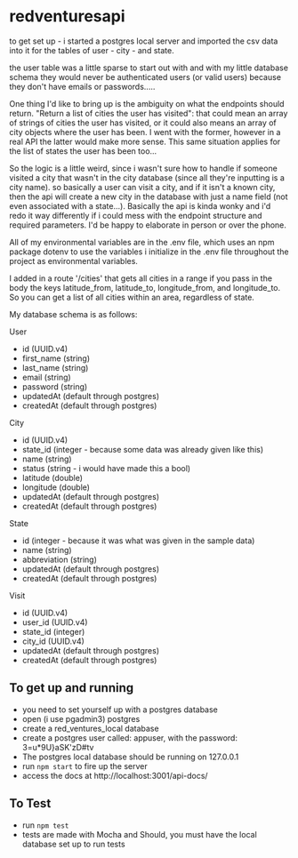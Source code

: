 # redventuresapi

to get set up - i started a postgres local server and imported the csv data into it for the tables of user - city - and state.

the user table was a little sparse to start out with and with my little database schema they would never be authenticated users (or valid users) because they don't have emails or passwords.....

One thing I'd like to bring up is the ambiguity on what the endpoints should return. "Return a list of cities the user has visited": that could mean an array of strings of cities the user has visited, or it could also means an array of city objects where the user has been. I went with the former, however in a real API the latter would make more sense. This same situation applies for the list of states the user has been too...

So the logic is a little weird, since i wasn't sure how to handle if someone visited a city that wasn't in the city database (since all they're inputting is a city name). so basically a user can visit a city, and if it isn't a known city, then the api will create a new city in the database with just a name field (not even associated with a state...). Basically the api is kinda wonky and i'd redo it way differently if i could mess with the endpoint structure and required parameters. I'd be happy to elaborate in person or over the phone.

All of my environmental variables are in the .env file, which uses an npm package dotenv to use the variables i initialize in the .env file throughout the project as environmental variables.

I added in a route '/cities' that gets all cities in a range if you pass in the body the keys latitude_from, latitude_to, longitude_from, and longitude_to. So you can get a list of all cities within an area, regardless of state.

My database schema is as follows:

User
- id (UUID.v4)
- first_name (string)
- last_name (string)
- email (string)
- password (string)
- updatedAt (default through postgres)
- createdAt (default through postgres)

City
- id (UUID.v4)
- state_id (integer - because some data was already given like this)
- name (string)
- status (string - i would have made this a bool)
- latitude (double)
- longitude (double)
- updatedAt (default through postgres)
- createdAt (default through postgres)

State
- id (integer - because it was what was given in the sample data)
- name (string)
- abbreviation (string)
- updatedAt (default through postgres)
- createdAt (default through postgres)

Visit
- id (UUID.v4)
- user_id (UUID.v4)
- state_id (integer) 
- city_id (UUID.v4)
- updatedAt (default through postgres)
- createdAt (default through postgres)

## To get up and running ## 
* you need to set yourself up with a postgres database
* open (i use pgadmin3) postgres
* create a red_ventures_local database 
* create a postgres user called: appuser, with the password: 3\=u*9U}aSK'zD#tv
* The postgres local database should be running on 127.0.0.1
* run `npm start` to fire up the server
* access the docs at http://localhost:3001/api-docs/

## To Test ##
* run `npm test` 
* tests are made with Mocha and Should, you must have the local database set up to run tests






